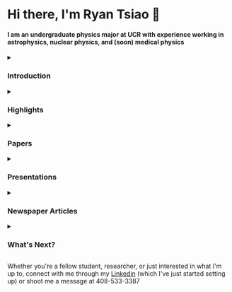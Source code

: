 # Hi there, I'm Ryan Tsiao 👋

#### I am an undergraduate physics major at UCR with experience working in astrophysics, nuclear physics, and (soon) medical physics

<details>
  <summary><h3>Introduction</h3></summary>
  
 <p><img src="aboutme.gif" alt="About me gif" width="500"/></p>
  
 Welcome, and thanks for taking the time to get to know me a little more! 
 
This README is a collection of everything I have been able to do in the last 3 years, and lucky for me, some of the fruits of that labor. Anything that relates to my research is linked somewhere on here, so if you're interested, feel free to take a look at what I've been up to!

</details>
<details>
  <summary><h3>Highlights</h3></summary>
  
Carnegie Observatories — CASSI Summer Intern  
June 17,  2024 - August 23, 2024 
- Studied protocluster found using a Lyman Alpha tomographic map produced by LATIS
- Reduced raw MOSFIRE data collected from Keck Observatories
- Extracted and manipulated data from CSV and FITS formatted files for analysis using python
- Visually inspected 2D spectra for Hɑ emission lines
- Calculated metallicity of protocluster galaxies using Hɑ and NII peaks in 1D spectra
- Created a mass-metallicity relation by sorting galaxies into stellar mass bins
- Attended workshops on advanced python, unix, reading research publications, scientific writing, instrumentation, and more
- Produced and presented original graphs for weekly presentations
- Shared college experience with high school students in joint Upward Bound/Carnegie Star Party
- Authored a research report on my findings
- Presented final results to Observatories in two separate formats: poster and slideshow
- Presented work as a poster presentation at the 2025 AAS winter meeting  

UCR Physics Department — Arratia Lab Researcher  
October 2023-Present
- Collaborated with undergraduate and graduate students in a laboratory setting
- Ran cosmic ray tests on SiPm-carrying scintillators in order to test scintillator performance
- Made custom 3-pin wires to connect to CAEN units
- Handled Strontium-90 sample to determine if using overlapping scintillators would increase the detection accuracy
- Conducted mock pedestal analysis tests to determine gain settings for real runs
- Integrated LiDAR sensor with a Raspberry Pi to operate concurrently with Janus software, enabling the measurement of radiation variation as a function of distance
- Soldered and assembled ribbon cables
- Redesigned frames for scintillators holding SiPms using 3D-printing software
- Gained experience using equipment like CAEN units and concentrators for data acquisition
- Created and presented slides summarizing progress at weekly status meetings

UCR Physics Department — BirdTeam Researcher  
April 2023-August 2023
- Contributed to the project during the academic year and through the UCR Physics & Astronomy REU program
- Used and modified cutting-edge code with the goal to compile the first ever LLS catalog using SDSS data
- Trained to detect Lyman Limit Systems through visual inspection
- Searched for bugs in the code and worked with the graduate student mentor to resolve them
- Learned Bayesian model selection, the multivariate Gaussian, and basic bash commands
- Ran code on various spectrums and wrote code to organize the results for cross-referencing
- Presented work and findings to an audience of peers, graduate students, and professors
- Wrote research paper that summarized the theory, methods, and results of completed work

#### On-site Experiments
Arratia Lab - Jlab Facilities User
Feb 3, 2025 - Feb 8, 2025
- Traveled to Virginia to assist calorimeter installation in Hall D 
- Wired boards to CAEN units and helped construct metal barriers during installation 
- Wrote script on-site to examine noise pedestals yielded from installed prototype
- Completed extensive radiation training
- Constructed dark box to house prototype from 80/20 bars


Arratia Lab — UC Davis Cyclotron User  
May 14, 2024 - May 16, 2024
- Selected to travel to UC Davis to irradiate SiPMs 
- Placed SiPM samples into the beamline
- Ran cosmic ray tests on irradiated SiPM tiles
- Assembled PCB boards with irradiated SiPMs for testing
- Collaborated with Brookhaven National Lab, assembling PCB boards and training team members
- Ran IV tests on SiPMs before irradiation to provide a baseline for radiation damage

Arratia Lab — BNL Facilities User  
February 20, 2024 - February 25, 2024
- Selected to travel to Brookhaven National Lab to test prototype calorimeter insert in RHIC, with a focus on gauging the effects of radiation damage on the detector’s SiPMs
- Constructed dark box to house prototype and assisted in installation of the prototype in STAR Hall
- Learned to analyze input from multiple CAEN units using Janus
- Collaborated with on-site technicians and physicists to install prototype
- Completed Radiation training at BNL



  

</details>

<details>
  <summary><h3>Papers</h3></summary>

  - [Measurement of SiPM Dark Currents and Annealing Recovery for Fluences Expected in ePIC Calorimeters at the Electron-Ion Collider (2025)](https://arxiv.org/abs/2503.14622)

<!--  ![Prototype Calorimeter Exploded View](./Desktop/Prototype_Calorimiter_expanded_view.png) -->
  
  - [First-Ever Deployment of a SiPM-on-Tile Calorimeter in a Collider: A Parasitic Test with 200 GeV pp Collisions at RHIC (2025)](https://arxiv.org/abs/2501.08586)

</details>

<details>
  <summary><h3>Presentations</h3></summary>
  
- Pedestal Analysis in SiPM-on Tile Hadronic Calorimeter Prototype for the Electron-Ion Collider
    - Presented at the 2025 UCR Undergraduate Research & Creative Activities Symposium

- Spectroscopic Confirmation and Gas-phase Metallicity Analysis of a Protocluster at z=2.46
    - Presented at the [CASSI 2024 Summer Symposium](https://www.youtube.com/watch?v=EhCW6ig4qEk&list=PL6RwPqS-Cv5YgNnNEWJMlVynG_E4EnGQN&index=8&t=88s) and the [AAS 2025 Winter Meeting](https://aas245-aas.ipostersessions.com/Default.aspx?s=6E-62-5F-2D-F2-B9-A7-BA-08-BD-A5-D6-10-0B-C3-9D)

- The Detection of Lyman Limit Systems Using Machine Learning
    - Presented at 2023 UCR Physics & Astronomy Symposium

</details>

<details>
  <summary><h3>Newspaper Articles</h3></summary>

  - [UCR Team Tests Novel Detector Technology at Particle Collider](https://insideucr.ucr.edu/stories/2025/01/29/ucr-team-tests-novel-detector-technology-particle-collider)
      - Alternatively published by [Brookhaven National Lab](https://www.bnl.gov/newsroom/news.php?a=222341)
  
  - [Physicists Gain Hands-On Experience Using Cyclotron at UC Davis](https://insideucr.ucr.edu/stories/2024/05/29/physicists-gain-hands-experience-using-cyclotron-uc-davis)

</details>

<details>
  <summary><h3>What's Next?</h3></summary>
  
I am looking forward to the next chapter of my research: my first taste of the medical physics field this summer at UCI. I will be working with Dr. Gultekin Gulsen and Dr. Lydia Su on Photo-Magnetic Imaging, which will culminate in a presentation and possibly a paper. My participation in this project is funded by the AAPM DREAM Fellowship, which is also funding a trip to the annual AAPM meeting in Washington D.C this July. These experiences will help me determine whether medical physics is the path I want to pursue with my physics degree, both in graduate school and beyond.
  

</details>

Whether you're a fellow student, researcher, or just interested in what I'm up to, connect with me through my [Linkedin](https://www.linkedin.com/in/ryan-tsiao-7b3a2b289/) (which I've just started setting up) or shoot me a message at 408-533-3387
